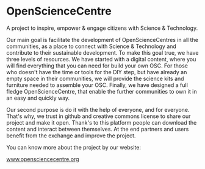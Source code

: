 # OpenScienceCentre
A project to inspire, empower &amp; engage citizens with Science &amp; Technology.

Our main goal is facilitate the development of OpenScienceCentres in all the communities, as a place to connect with Science & Technology and contribute to their sustainable development. To make this goal true, we have three levels of resources. We have started with a digital content, where you will find everything that you can need for build your own OSC. For those who doesn't have the time or tools for the DIY step, but have already an empty space in their communities, we will provide the science kits and furniture needed to assemble your OSC. Finally, we have designed a full fledge OpenScienceCentre, that enable the further communities to own it in an easy and quickly way.

Our second purpose is do it with the help of everyone, and for everyone. That's why, we trust in github and creative commons license to share our project and make it open. Thank's to this platform people can download the content and interact between themselves. At the end partners and users benefit from the exchange and improve the project.

You can know more about the project by our website:

www.opensciencecentre.org
